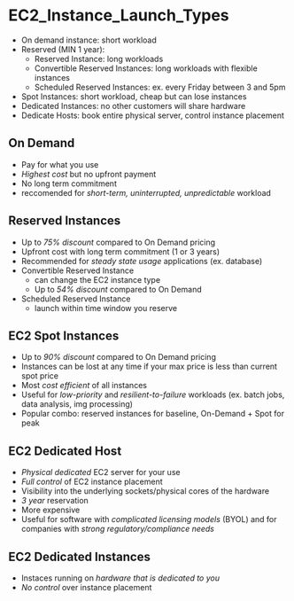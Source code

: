 # EC2_Instance_Launch_Types
 - On demand instance: short workload
 - Reserved (MIN 1 year):
    - Reserved Instance: long workloads
    - Convertible Reserved Instances: long workloads with flexible instances
    - Scheduled Reserved Instances: ex. every Friday between 3 and 5pm
 - Spot Instances: short workload, cheap but can lose instances
 - Dedicated Instances: no other customers will share hardware
 - Dedicate Hosts: book entire physical server, control instance placement

 ## On Demand
 - Pay for what you use
 - _Highest cost_ but no upfront payment
 - No long term commitment
 - reccomended for _short-term, uninterrupted, unpredictable_ workload

 ## Reserved Instances
 - Up to _75% discount_ compared to On Demand pricing
 - Upfront cost with long term commitment (1 or 3 years)
 - Recommended for _steady state usage_ applications (ex. database)
 - Convertible Reserved Instance
    - can change the EC2 instance type
    - Up to _54% discount_ compared to On Demand
 - Scheduled Reserved Instance 
    - launch within time window you reserve

 ## EC2 Spot Instances
 - Up to _90% discount_ compared to On Demand pricing
 - Instances can be lost at any time if your max price is less than current spot price
 - Most _cost efficient_ of all instances
 - Useful for _low-priority_ and _resilient-to-failure_ workloads (ex. batch jobs, data analysis, img processing)
 - Popular combo: reserved instances for baseline, On-Demand + Spot for peak

 ## EC2 Dedicated Host
 - _Physical dedicated_ EC2 server for your use
 - _Full control_ of EC2 instance placement
 - Visibility into the underlying sockets/physical cores of the hardware
 - _3 year_ reservation 
 - More expensive
 - Useful for software with _complicated licensing models_ (BYOL) and for companies with _strong regulatory/compliance needs_

 ## EC2 Dedicated Instances
 - Instaces running on _hardware that is dedicated to you_
 - _No control_ over instance placement